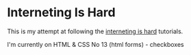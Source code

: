 # Interneting Is Hard
This is my attempt at following the [interneting is hard](https://internetingishard.com/) tutorials.

I'm currently on HTML & CSS No 13 (html forms) - checkboxes
